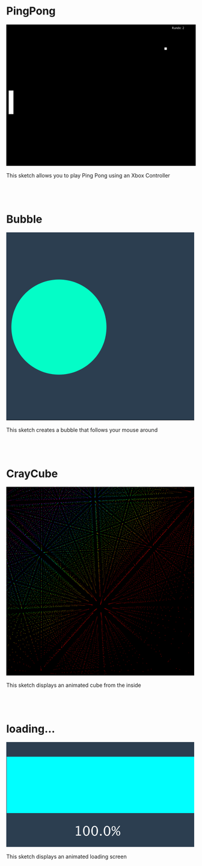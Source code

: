 # PingPong
![PingPong](/img/PingPong.png)

This sketch allows you to play Ping Pong using an Xbox Controller
<br><br><br><br>



# Bubble
<img src="/img/Bubble.png" width="500">

This sketch creates a bubble that follows your mouse around
<br><br><br><br>




# CrayCube
<img src="/img/CrayCube.png" width="500">

This sketch displays an animated cube from the inside
<br><br><br><br>



# loading...
<img src="/img/loading...png" width="500">

This sketch displays an animated loading screen
<br><br><br><br>
